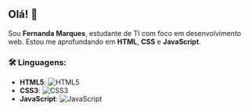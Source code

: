 ## Olá! 👋

Sou **Fernanda Marques**, estudante de TI com foco em desenvolvimento web. Estou me aprofundando em **HTML**, **CSS** e **JavaScript**.

### 🛠️ Linguagens:
- **HTML5**: ![HTML5](https://img.shields.io/badge/HTML5-E34F26?style=flat&logo=html5&logoColor=white)
- **CSS3**: ![CSS3](https://img.shields.io/badge/CSS3-1572B6?style=flat&logo=css3&logoColor=white)
- **JavaScript**: ![JavaScript](https://img.shields.io/badge/JavaScript-F7DF1E?style=flat&logo=javascript&logoColor=black)

